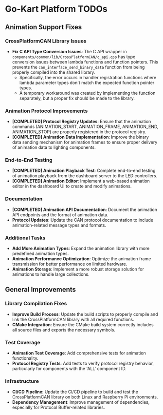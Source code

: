 # Go-Kart Platform TODOs

## Animation Support Fixes

### CrossPlatformCAN Library Issues
- **Fix C API Type Conversion Issues**: The C API wrapper in `components/common/lib/CrossPlatformCAN/c_api.cpp` has type conversion issues between lambda functions and function pointers. This prevents the `can_interface_send_binary_data` function from being properly compiled into the shared library.
  - Specifically, the error occurs in handler registration functions where lambda parameter types don't match the expected function pointer types.
  - A temporary workaround was created by implementing the function separately, but a proper fix should be made to the library.

### Animation Protocol Improvements
- **[COMPLETED] Protocol Registry Updates**: Ensure that the animation commands (ANIMATION_START, ANIMATION_FRAME, ANIMATION_END, ANIMATION_STOP) are properly registered in the protocol registry.
- **[COMPLETED] Animation Data Implementation**: Improve the binary data sending mechanism for animation frames to ensure proper delivery of animation data to lighting components.

### End-to-End Testing
- **[COMPLETED] Animation Playback Test**: Complete end-to-end testing of animation playback from the dashboard server to the LED controllers.
- **[COMPLETED] Animation Editor**: Implement a web-based animation editor in the dashboard UI to create and modify animations.

### Documentation
- **[COMPLETED] Animation API Documentation**: Document the animation API endpoints and the format of animation data.
- **Protocol Updates**: Update the CAN protocol documentation to include animation-related message types and formats.

### Additional Tasks
- **Add More Animation Types**: Expand the animation library with more predefined animation types.
- **Animation Performance Optimization**: Optimize the animation frame transmission for better performance on limited hardware.
- **Animation Storage**: Implement a more robust storage solution for animations to handle large collections.

## General Improvements

### Library Compilation Fixes
- **Improve Build Process**: Update the build scripts to properly compile and link the CrossPlatformCAN library with all required functions.
- **CMake Integration**: Ensure the CMake build system correctly includes all source files and exports the necessary symbols.

### Test Coverage
- **Animation Test Coverage**: Add comprehensive tests for animation functionality.
- **Protocol Registry Tests**: Add tests to verify protocol registry behavior, particularly for components with the 'ALL' component ID.

### Infrastructure
- **CI/CD Pipeline**: Update the CI/CD pipeline to build and test the CrossPlatformCAN library on both Linux and Raspberry Pi environments.
- **Dependency Management**: Improve management of dependencies, especially for Protocol Buffer-related libraries. 